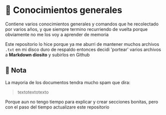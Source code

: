 # 🧠 Conocimientos generales

Contiene varios conocimientos generales y comandos que he recolectado por varios años, y que siempre termino recurriendo de vuelta porque obviamente no me los voy a aprender de memoria

Este repositorio lo hice porque ya me aburri de mantener muchos archivos `.txt` en mi disco duro de respaldo entonces decidi 'portear' varios archivos a **Markdown diosito** y subirlos en Github

## 📔 Nota
La mayoria de los documentos tendra mucho spam que dira:
> textotextotexto  

Porque aun no tengo tiempo para explicar y crear secciones bonitas, pero con el paso del tiempo actualizare este repositorio